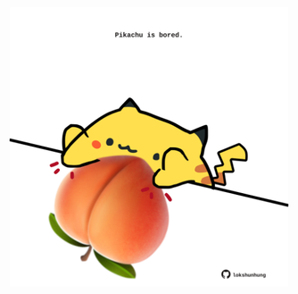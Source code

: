 <!-- built at 15/05/2023, 05:01:03 UTC -->
<p align="center">
  <img width="500" height="500" src="./ReadmeImage.svg">
</p>

